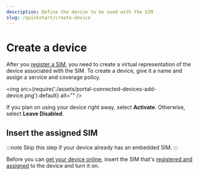 ```yaml
---
description: Define the device to be used with the SIM
slug: /quickstart/create-device
---
```


# Create a device

After you [register a SIM](/quickstart/register-sims), you need to create a virtual representation of the device associated with the SIM.
To create a device, give it a name and assign a service and coverage policy.

<img
  src={require('./assets/portal-connected-devices-add-device.png').default}
  alt=""
/>

If you plan on using your device right away, select **Activate**.
Otherwise, select **Leave Disabled**.

## Insert the assigned SIM

:::note
Skip this step if your device already has an embedded SIM.
:::

Before you can [get your device online](/apn-configuration), insert the SIM that's [registered and assigned](/quickstart/register-sims) to the device and turn it on.
